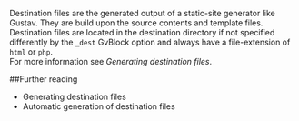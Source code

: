 Destination files are the generated output of a static-site generator like Gustav. They are build upon the source contents and template files.  
Destination files are located in the destination directory if not specified differently by the `_dest` GvBlock option and always have a file-extension of `html` or `php`.  
For more information see *Generating destination files*.



##Further reading

+   Generating destination files
+   Automatic generation of destination files